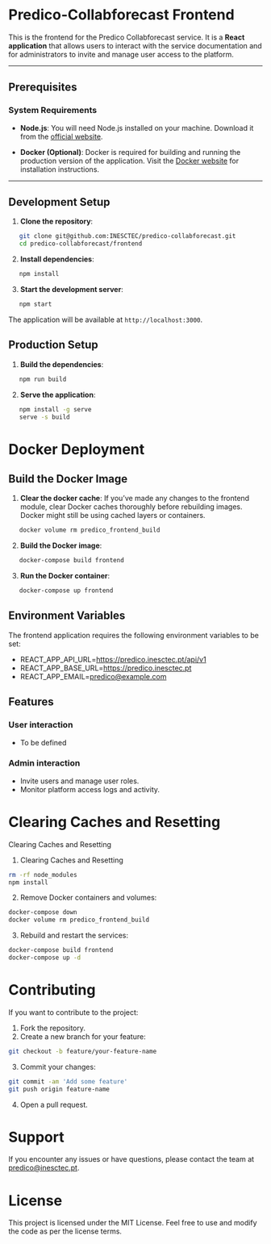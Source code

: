 # Predico-Collabforecast Frontend

This is the frontend for the Predico Collabforecast service.
It is a **React application** that allows users to interact with the service documentation and 
for administrators to invite and manage user access to the platform.

---

## Prerequisites

### System Requirements
- **Node.js**: You will need Node.js installed on your machine. Download it from the [official website](https://nodejs.org/).

- **Docker (Optional)**: Docker is required for building and running the production version of the application. Visit the [Docker website](https://www.docker.com/) for installation instructions.

---

## Development Setup

1. **Clone the repository**:
```bash
   git clone git@github.com:INESCTEC/predico-collabforecast.git
   cd predico-collabforecast/frontend
```

2. **Install dependencies**:

```bash
   npm install
```

3. **Start the development server**:

```bash
   npm start
```
The application will be available at `http://localhost:3000`.

## Production Setup

1. **Build the dependencies**:

```bash
   npm run build
```

2. **Serve the application**:

```bash
   npm install -g serve
   serve -s build
```

# Docker Deployment

## Build the Docker Image

1. **Clear the docker cache**:
If you’ve made any changes to the frontend module, clear Docker caches thoroughly before rebuilding images. 
Docker might still be using cached layers or containers.

```bash
   docker volume rm predico_frontend_build
```

2. **Build the Docker image**:

```bash
   docker-compose build frontend
```

3. **Run the Docker container**:

```bash
   docker-compose up frontend
```

## Environment Variables

The frontend application requires the following environment variables to be set:

- REACT_APP_API_URL=https://predico.inesctec.pt/api/v1
- REACT_APP_BASE_URL=https://predico.inesctec.pt
- REACT_APP_EMAIL=predico@example.com

## Features

### User interaction

- To be defined

### Admin interaction

- Invite users and manage user roles.
- Monitor platform access logs and activity.

# Clearing Caches and Resetting

Clearing Caches and Resetting

1. Clearing Caches and Resetting

```bash
rm -rf node_modules
npm install
```

2. Remove Docker containers and volumes:

```bash
docker-compose down
docker volume rm predico_frontend_build
```

3. Rebuild and restart the services:

```bash
docker-compose build frontend
docker-compose up -d
```

# Contributing

If you want to contribute to the project:
1.	Fork the repository.
2.	Create a new branch for your feature:

```bash
git checkout -b feature/your-feature-name
```

3.	Commit your changes:

```bash
git commit -am 'Add some feature'
git push origin feature-name
```

4. Open a pull request.

# Support 

If you encounter any issues or have questions, please contact the team at [predico@inesctec.pt](mailto:predico.inesctec.pt).

# License

This project is licensed under the MIT License. Feel free to use and modify the code as per the license terms.
